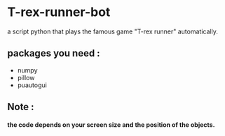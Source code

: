 # T-rex-runner-bot
a script python that plays the famous game "T-rex runner" automatically.

## packages you need :
- numpy
- pillow
- puautogui

## Note :
#### the code depends on your screen size and the position of the objects.

